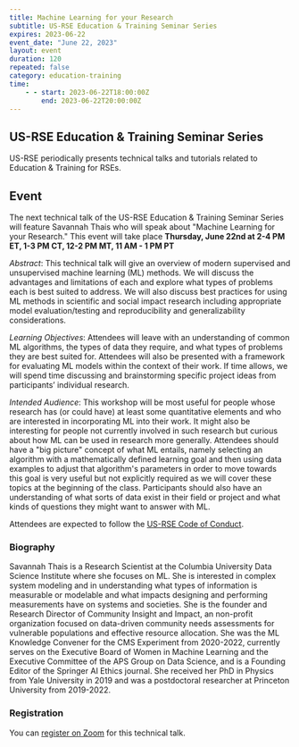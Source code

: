 ```yaml
---
title: Machine Learning for your Research
subtitle: US-RSE Education & Training Seminar Series
expires: 2023-06-22
event_date: "June 22, 2023"
layout: event
duration: 120
repeated: false
category: education-training
time:
    - - start: 2023-06-22T18:00:00Z
        end: 2023-06-22T20:00:00Z
---
```


## US-RSE Education & Training Seminar Series

US-RSE periodically presents technical talks and tutorials related to Education & Training for RSEs.

## Event

The next technical talk of the US-RSE Education & Training Seminar Series will feature Savannah Thais who will speak about "Machine Learning for your Research."
This event will take place **Thursday, June 22nd at 2-4 PM ET, 1-3 PM CT, 12-2 PM MT, 11 AM - 1 PM PT**

*Abstract*: This technical talk will give an overview of modern supervised and unsupervised machine learning (ML) methods. We will discuss the advantages and limitations of each and explore what types of problems each is best suited to address. We will also discuss best practices for using ML methods in scientific and social impact research including appropriate model evaluation/testing and reproducibility and generalizability considerations.

*Learning Objectives*: Attendees will leave with an understanding of common ML algorithms, the types of data they require, and what types of problems they are best suited for. Attendees will also be presented with a framework for evaluating ML models within the context of their work. If time allows, we will spend time discussing and brainstorming specific project ideas from participants’ individual research.

*Intended Audience*: This workshop will be most useful for people whose research has (or could have) at least some quantitative elements and who are interested in incorporating ML into their work. It might also be interesting for people not currently involved in such research but curious about how ML can be used in research more generally. Attendees should have a "big picture" concept of what ML entails, namely selecting an algorithm with a mathematically defined learning goal and then using data examples to adjust that algorithm's parameters in order to move towards this goal is very useful but not explicitly required as we will cover these topics at the beginning of the class. Participants should also have an understanding of what sorts of data exist in their field or project and what kinds of questions they might want to answer with ML.


Attendees are expected to follow the [US-RSE Code of Conduct](https://us-rse.org/about/code-of-conduct/).

### Biography

Savannah Thais is a Research Scientist at the Columbia University Data Science Institute where she focuses on ML. She is interested in complex system modeling and in understanding what types of information is measurable or modelable and what impacts designing and performing measurements have on systems and societies. She is the founder and Research Director of Community Insight and Impact, an non-profit organization focused on data-driven community needs assessments for vulnerable populations and effective resource allocation. She was the ML Knowledge Convener for the CMS Experiment from 2020-2022, currently serves on the Executive Board of Women in Machine Learning and the Executive Committee of the APS Group on Data Science, and is a Founding Editor of the Springer AI Ethics journal. She received her PhD in Physics from Yale University in 2019 and was a postdoctoral researcher at Princeton University from 2019-2022.

### Registration

You can [register on Zoom](https://mit.zoom.us/meeting/register/tJIudu-hpzsoGNSqglACVILdt0mcbV6oCA4M#/registration) for this technical talk.
